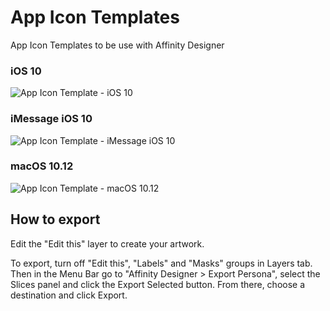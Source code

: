 # App Icon Templates

App Icon Templates to be use with Affinity Designer

### iOS 10

![App Icon Template - iOS 10 ](https://github.com/fabricemasachs/App-Icon-Templates-for-Affinity-Designer/blob/master/App%20Icon%20Template%20-%20iOS%2010.png)

### iMessage iOS 10

![App Icon Template - iMessage iOS 10 ](https://github.com/fabricemasachs/App-Icon-Templates-for-Affinity-Designer/blob/master/App%20Icon%20Template%20-%20iMessage%20iOS%2010.png)

### macOS 10.12

![App Icon Template - macOS 10.12 ](https://github.com/fabricemasachs/App-Icon-Templates-for-Affinity-Designer/blob/master/App%20Icon%20Template%20-%20macOS%2010.12.png)

## How to export

Edit the "Edit this" layer to create your artwork.

To export, turn off "Edit this", "Labels" and "Masks" groups in Layers tab. Then in the Menu Bar go to "Affinity Designer > Export Persona", select the Slices panel and click the Export Selected button. From there, choose a destination and click Export.

